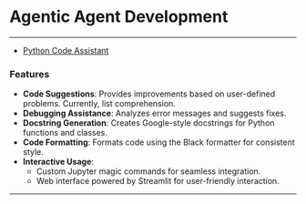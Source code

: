 # Agentic Agent Development
---
- [Python Code Assistant](https://github.com/devBorbot/agentic_agents/tree/main/python_assistant)
### **Features**

- **Code Suggestions**: Provides improvements based on user-defined problems. Currently, list comprehension.
- **Debugging Assistance**: Analyzes error messages and suggests fixes.
- **Docstring Generation**: Creates Google-style docstrings for Python functions and classes.
- **Code Formatting**: Formats code using the Black formatter for consistent style.
- **Interactive Usage**:
    - Custom Jupyter magic commands for seamless integration.
    - Web interface powered by Streamlit for user-friendly interaction.

---
   
